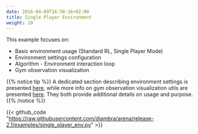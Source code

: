 ```yaml
---
date: 2016-04-09T16:50:16+02:00
title: Single Player Environment
weight: 10
---
```


This example focuses on:

- Basic environment usage (Standard RL, Single Player Mode)
- Environment settings configuration
- Algorithm - Environment interaction loop
- Gym observation visualization

{{% notice tip %}}
A dedicated section describing environment settings is presented <a href="../../../envs/#settings">here</a>, while more info on gym observation visualization utils are presented <a href="../../../utils/#gym-observation">here</a>. They both provide additional details on usage and purpose.
{{% /notice %}}

{{< github_code "https://raw.githubusercontent.com/diambra/arena/release-2.1/examples/single_player_env.py" >}}